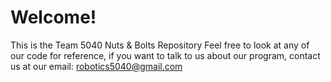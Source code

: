 # Welcome!
This is the Team 5040 Nuts & Bolts Repository
Feel free to look at any of our code for reference, if you want to talk to us about our program, contact us at our email: robotics5040@gmail.com
